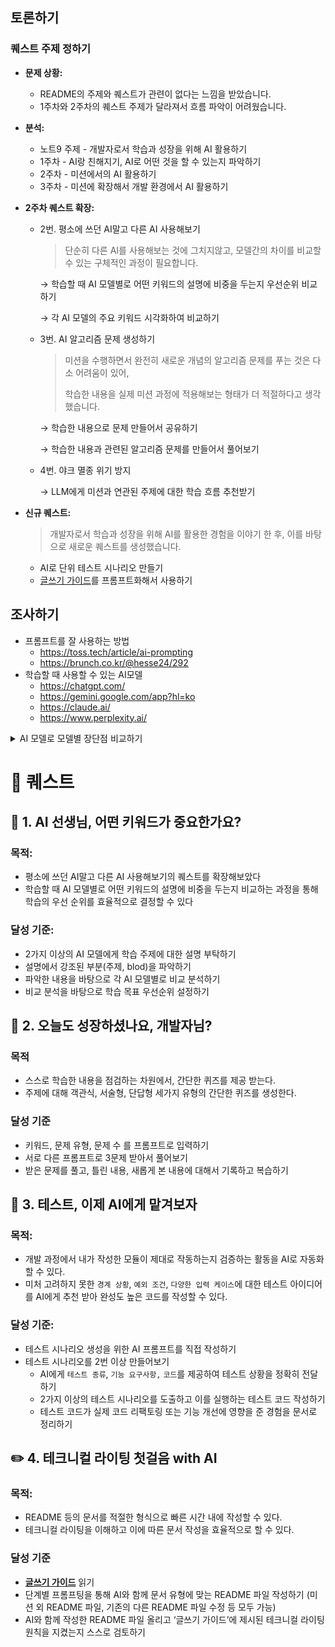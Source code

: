 ## 토론하기

### 퀘스트 주제 정하기

- **문제 상황:**
    - README의 주제와 퀘스트가 관련이 없다는 느낌을 받았습니다.
    - 1주차와 2주차의 퀘스트 주제가 달라져서 흐름 파악이 어려웠습니다.

- **분석:**
    - 노트9 주제 - 개발자로서 학습과 성장을 위해 AI 활용하기
    - 1주차 - AI랑 친해지기, AI로 어떤 것을 할 수 있는지 파악하기
    - 2주차 - 미션에서의 AI 활용하기
    - 3주차 - 미션에 확장해서 개발 환경에서 AI 활용하기

- **2주차 퀘스트 확장:**
    - 2번. 평소에 쓰던 AI말고 다른 AI 사용해보기
        
        > 단순히 다른 AI를 사용해보는 것에 그치지않고, 모델간의 차이를 비교할 수 있는 구체적인 과정이 필요합니다.
        > 
        
        → 학습할 때 AI 모델별로 어떤 키워드의 설명에 비중을 두는지 우선순위 비교하기
        
        → 각 AI 모델의 주요 키워드 시각화하여 비교하기
        
    - 3번. AI 알고리즘 문제 생성하기
        
        > 미션을 수행하면서 완전히 새로운 개념의 알고리즘 문제를 푸는 것은 다소 어려움이 있어,
        > 
        > 
        > 학습한 내용을 실제 미션 과정에 적용해보는 형태가 더 적절하다고 생각했습니다.
        > 
        
        → 학습한 내용으로 문제 만들어서 공유하기
        
        → 학습한 내용과 관련된 알고리즘 문제를 만들어서 풀어보기
        
    - 4번. 야크 멸종 위기 방지
        
        → LLM에게 미션과 연관된 주제에 대한 학습 흐름 추천받기
        
    
- **신규 퀘스트:**
    
    > 개발자로서 학습과 성장을 위해 AI를 활용한 경험을 이야기 한 후, 이를 바탕으로 새로운 퀘스트를 생성했습니다.
    > 
    - AI로 단위 테스트 시나리오 만들기
    - [글쓰기 가이드](https://technical-writing.dev/)를 프롬프트화해서 사용하기

## 조사하기

- 프롬프트를 잘 사용하는 방법
    - https://toss.tech/article/ai-prompting
    - https://brunch.co.kr/@hesse24/292
- 학습할 때 사용할 수 있는 AI모델
    - https://chatgpt.com/
    - https://gemini.google.com/app?hl=ko
    - https://claude.ai/
    - https://www.perplexity.ai/
 
<details><summary>AI 모델로 모델별 장단점 비교하기</summary>
<p>

- ChatGPT

    | AI 모델       | **장점**                                                                 | **단점**                                                             | **코드 학습**          | **실시간 정보**                 |
    |---------------|--------------------------------------------------------------------------|----------------------------------------------------------------------|------------------------|----------------------------------|
    | **GPT**       | - 추론력·코드·설명력 우수<br>- 대화 유지력 탁월                        | - 실시간 정보 부족<br>- 요약 시 장황해질 수 있음                    | ⭐️⭐️⭐️⭐️⭐️ 뛰어남     | ⭐️ (Web browsing 없음)         |
    | **Claude**    | - 긴 컨텍스트(200K 이상)<br>- 친절한 설명<br>- 구조적 정리              | - 코드 완성력 다소 낮음<br>- 응답 속도 느릴 수 있음                | ⭐️⭐️⭐️ 중간           | ⭐️ (업데이트 제한적)           |
    | **Gemini**    | - 실시간 웹 검색<br>- Google 연동<br>- 멀티모달 지원                   | - 대화 맥락 약함<br>- 추론형 문제 해결 약함                        | ⭐️⭐️ 약함             | ⭐️⭐️⭐️⭐️⭐️                     |
    | **Perplexity**| - 빠르고 간결한 응답<br>- 실시간 검색<br>- 출처 링크 제공               | - 생성 능력 부족<br>- 대화 흐름 유지 안됨                          | ⭐️ 검색용 참고 수준    | ⭐️⭐️⭐️⭐️⭐️                     |

    - GPT: 전반적인 학습, 프로그래밍, 글쓰기
    - Claude: 개념 정리, 긴 문서 분석, 에세이 구조화
    - Gemini: 실시간 기술 조사, 이미지/문서 기반 정리
    - Perplexity: 논문 요약, 빠른 정보 수집, 출처 기반 리서치

- Perplexity

    | **AI 모델** | **잘하는 일** | **약한 일** | **장점** | **단점** |
    | --- | --- | --- | --- | --- |
    | ChatGPT | 자연스러운 대화, 창의적 글쓰기, 코드 생성 및 설명, 문맥 유지 | 실시간 정보 반영, 최신 데이터 활용, 장문·논리적 요약 | 대화력·창의성, 다양한 사용성, 멀티모달 능력, 빠른 응답 | 최신 정보 반영 한계, 웹 검색 부재 |
    | Gemini | 멀티모달(텍스트/이미지/비디오) 처리, 실시간 검색, 구글 서비스 연동 | 한국어 등 다국어 세밀한 문장 표현, 깊은 논리적 추론, 일부 이미지 생성 | 실시간 정보, 빠른 답변, 구글 생태계 연계, 대규모 문맥 처리 | 한국어 미세 조정 미흡, 할루시네이션, 연산 비용 높음 |
    | Claude | 긴 문서·논문 요약, 윤리적 대화, 논리적 추론, 코드 분석 | 창의적 생성, 다국어 자연스러운 생성, 실시간 정보 | 긴 문맥 처리, 안정적·윤리적, 논리 구조화 탁월 | 창의성 약함, 실시간 정보 부재, 다국어 제약 |
    | Perplexity | 실시간 정보 검색·요약, 출처 포함 인용, 논문·리포트 기반 정리 | 대화형 상호작용, 창의적 글쓰기, 복잡한 생성적 작업 | 최신 정보, 정확한 인용, 빠른 요약, 검색 기반 Q&A | 창의적 능력 낮음, 대화 자연스러움 부족, 멀티모달 약함 |
    - ChatGPT: 말투·톤 조정, 카피·스토리 등 창작성 활용도 높음.
    - Gemini: 구글 캘린더, Gmail 등 업무 자동화 및 시각 작업에 강점. 다만 고난도 논리 작업은 한계.
    - Claude: 장문·특정분야 보고서, 문서 정리에 매우 최적. 창의적 작업이 필요할 땐 아쉬움.
    - Perplexity: 정보 탐색·리서치, 인용 정리에 장점. 인간적인 대화, 창작은 부적합.
- Gemini

    | AI 모델 | 장점 (Pros) | 단점 (Cons) |
    |---------|-------------|--------------|
    | **ChatGPT (OpenAI)** | - **범용성 및 창의성**: 가장 대중적이며, 창의적인 글쓰기, 아이디어 구체화, 코드 생성 등 다양한 작업에 능숙합니다.<br>- **자연스러운 대화**: 복잡한 개념을 쉬운 비유나 대화체로 설명하는 능력이 탁월하여 이해하기 쉽습니다.<br>- **방대한 생태계**: GPTs, 플러그인 등 다양한 부가 기능을 활용해 특정 목적에 맞게 확장하기 좋습니다. | - **환각 현상 (Hallucination)**: 사실이 아닌 정보를 매우 그럴듯하게 생성할 수 있어 교차 검증이 필수적입니다.<br>- **최신 정보 부족**: 실시간 웹 검색 기능이 있지만, 기본적으로 특정 시점까지의 데이터로 훈련되어 최신 정보에 약할 수 있습니다.<br>- **출처 불분명**: 답변의 근거가 되는 출처를 명확하게 제시하지 않는 경우가 많습니다. |
    | **Gemini (Google)** | - **최신 정보 및 정확성**: 구글 검색과 직접 연동되어 최신 정보를 반영하고, 답변의 근거가 되는 출처 링크를 제공하여 신뢰도가 높습니다.<br>- **멀티모달 능력**: 텍스트뿐만 아니라 이미지, 차트 등을 함께 분석하고 질문할 수 있어 활용 범위가 넓습니다.<br>- **논리적 추론**: 데이터를 분석하고, 표나 차트로 정리하는 등 구조화된 정보를 다루는 데 강점을 보입니다. | - **창의성 부족**: 때때로 답변이 너무 사실 기반이라 창의적이거나 인간적인 느낌이 다소 부족할 수 있습니다.<br>- **간결한 답변**: 답변이 간결하고 핵심 위주라 깊이 있는 배경 설명이나 부연 설명이 부족하게 느껴질 때가 있습니다. |
    | **Claude (Anthropic)** | - **긴 컨텍스트 처리**: 한 번에 처리할 수 있는 텍스트 양(Context Window)이 매우 커서 긴 논문, 보고서, 책 전체를 요약하거나 분석하는 데 독보적입니다.<br>- **사려 깊은 답변**: 신중하고 윤리적인 답변을 생성하도록 설계되어, 복잡하고 미묘한 주제에 대해 깊이 있는 분석을 제공합니다.<br>- **안전성**: 유해하거나 위험한 콘텐츠 생성을 최소화하려는 경향이 강합니다. | - **답변 거부 가능성**: 안전성을 지나치게 우선하여 일부 민감하지 않은 질문에도 답변을 거부하는 경우가 있습니다.<br>- **장황함**: 다른 모델에 비해 답변이 더 길고 상세하여 핵심만 빠르게 파악하기에는 불리할 수 있습니다.<br>- **보수적인 성향**: 창의적이거나 실험적인 답변보다는 안전하고 검증된 방향의 답변을 선호합니다. |
    | **Perplexity (Perplexity AI)** | - **출처 명확성**: '대화형 검색 엔진'을 표방하며, 모든 답변에 대해 구체적인 출처(웹사이트 링크)를 번호와 함께 제시하여 사실 확인에 가장 용이합니다.<br>- **연구 및 학습 특화**: 정보의 신뢰성이 가장 중요시되는 리서치, 학습, 보고서 작성 등에 매우 강력한 성능을 보입니다.<br>- **질문 구체화**: 'Copilot' 기능이 사용자의 질문 의도를 파악하여 더 나은 질문으로 다듬어주는 역할을 합니다. | - **범용성 및 대화 능력 부족**: 창의적인 글쓰기, 브레인스토밍, 일상적인 대화 능력은 다른 생성형 AI 모델에 비해 떨어집니다.<br>- **정보 요약 위주**: 출처의 내용을 깊이 있게 분석하거나 재해석하기보다는 요약하고 정리해서 보여주는 데 집중합니다.<br>- **AI 비서보다는 검색 도구**: 범용적인 AI 비서라기보다는 '똑똑한 검색 도구'라는 정체성이 강합니다. |

- Claude

    | 모델 | 주요 특징 및 강점 | 단점 |
    |------|------------------|------|
    | **ChatGPT** | - **대중적 인지도 및 사용성:** 가장 널리 알려져 있고, 다양한 플러그인과 API를 통해 확장성이 뛰어납니다.<br>- **뛰어난 창의적 글쓰기:** 시, 소설, 스크립트 등 창의적인 콘텐츠 생성에 강점을 보입니다.<br>- **다양한 분야의 일반 지식:** 방대한 데이터를 학습하여 여러 주제에 대한 답변이 능숙합니다.<br>- **사용자 친화적 인터페이스:** 쉽고 직관적인 사용 경험을 제공합니다. | - **실시간 정보의 한계:** (무료 버전 기준) 특정 시점 이후의 최신 정보에 대한 접근이 제한적일 수 있습니다.<br>- **추론의 오류:** 때때로 사실과 다른 정보를 그럴듯하게 제시하는 '환각(Hallucination)' 현상이 발생할 수 있습니다.<br>- **윤리적 문제:** 학습 데이터에 포함된 편향성으로 인해 부적절하거나 편향된 답변을 생성할 가능성이 있습니다. |
    | **Perplexity** | - **정보 검색 특화:** 실시간 웹 검색을 기반으로 답변을 생성하여 최신 정보에 대한 정확도가 매우 높습니다.<br>- **출처 표기:** 답변의 근거가 되는 웹사이트 링크를 명확하게 제시하여 정보의 신뢰성을 높여줍니다.<br>- **질문 중심의 인터페이스:** 사용자의 질문에 대한 답을 찾는 데 최적화된 검색 엔진형 LLM입니다.<br>- **간결하고 요약된 답변:** 복잡한 정보들을 명확하고 이해하기 쉽게 정리해줍니다. | - **일반적인 대화 능력의 한계:** ChatGPT와 같은 모델에 비해 자유로운 대화나 창의적인 콘텐츠 생성 능력은 상대적으로 부족할 수 있습니다.<br>- **질문에 대한 답을 찾는 것에 초점:** 대화의 흐름을 이어가기보다는 질문에 대한 정확한 답을 찾는 데 집중되어 있습니다.<br>- **복잡한 추론:** 코딩이나 복잡한 논리적 추론이 필요한 작업에서는 다른 모델에 비해 약점을 보일 수 있습니다. |
    | **Gemini** | - **멀티모달 능력:** 텍스트, 이미지, 오디오, 비디오 등 다양한 형식의 정보를 동시에 이해하고 처리하는 데 강점을 보입니다.<br>- **복잡한 문제 해결:** 여러 정보를 종합적으로 분석하여 복잡한 코딩 문제, 데이터 분석 등에서 뛰어난 성능을 발휘합니다.<br>- **창의적 콘텐츠 생성:** 다양한 형식의 창의적인 콘텐츠를 생성하는 능력이 뛰어납니다.<br>- **지속적인 업데이트:** Google의 최신 기술로 지속적으로 개선되고 있으며, 최신 정보에 대한 접근성이 높습니다. | - **가끔 발생하는 오류:** 복합적인 작업에서 가끔 오류를 발생시키거나, 모호한 질문에 대해 엉뚱한 답변을 할 가능성이 있습니다.<br>- **편향성:** 학습 데이터의 편향이 답변에 영향을 미칠 수 있으며, 이를 최소화하기 위한 노력을 지속적으로 기울이고 있습니다. |
    | **Claude** | - **안전성과 윤리성:** '헌법적 AI'를 통해 유해하고 편향된 답변을 최소화하도록 설계되었습니다.<br>- **장문 처리 능력:** 매우 긴 문서를 입력받아 요약하거나, 특정 정보를 찾아내는 데 매우 탁월합니다.<br>- **자연스럽고 인간적인 대화:** 대화의 맥락을 잘 이해하며, 부드럽고 유창한 대화 경험을 제공합니다.<br>- **복잡한 추론:** 논리적이고 복잡한 추론이 필요한 작업에 강점을 보입니다. | - **과도한 신중함:** 안전성을 최우선으로 하기 때문에, 때로는 지나치게 보수적이거나 제한적인 답변을 제공할 수 있습니다.<br>- **실시간 정보의 한계:** 학습 시점 이후의 최신 정보에 대한 접근성이 제한적일 수 있습니다.<br>- **대중적 사용성:** ChatGPT나 Gemini에 비해 일반 사용자들이 쉽게 접할 수 있는 인터페이스나 서비스가 상대적으로 부족할 수 있습니다. |

</p>
</details> 




# 🧭 퀘스트

## 🙋 1. **AI 선생님, 어떤 키워드가 중요한가요?**
### 목적:
- 평소에 쓰던 AI말고 다른 AI 사용해보기의 퀘스트를 확장해보았다
- 학습할 때 AI 모델별로 어떤 키워드의 설명에 비중을 두는지 비교하는 과정을 통해 학습의 우선 순위를 효율적으로 결정할 수 있다
### 달성 기준:
- 2가지 이상의 AI 모델에게 학습 주제에 대한 설명 부탁하기
- 설명에서 강조된 부분(주제, blod)을 파악하기
- 파악한 내용을 바탕으로 각 AI 모델별로 비교 분석하기
- 비교 분석을 바탕으로 학습 목표 우선순위 설정하기
## 🧠 2. **오늘도 성장하셨나요, 개발자님?**
### 목적
- 스스로 학습한 내용을 점검하는 차원에서, 간단한 퀴즈를 제공 받는다.
- 주제에 대해 객관식, 서술형, 단답형 세가지 유형의 간단한 퀴즈를 생성한다.
### 달성 기준
- 키워드, 문제 유형, 문제 수 를 프롬프트로 입력하기
- 서로 다른 프롬프트로 3문제 받아서 풀어보기
- 받은 문제를 풀고, 틀린 내용, 새롭게 본 내용에 대해서 기록하고 복습하기
## 🤖 3. 테스트, 이제 AI에게 맡겨보자
### 목적:
- 개발 과정에서 내가 작성한 모듈이 제대로 작동하는지 검증하는 활동을 AI로 자동화할 수 있다.
- 미처 고려하지 못한 `경계 상황`, `예외 조건`, `다양한 입력 케이스`에 대한 테스트 아이디어를 AI에게 추천 받아 완성도 높은 코드를 작성할 수 있다.
### 달성 기준:
- 테스트 시나리오 생성을 위한 AI 프롬프트를 직접 작성하기
- 테스트 시나리오를 2번 이상 만들어보기
  - AI에게 `테스트 종류`, `기능 요구사항,` `코드`를 제공하여 테스트 상황을 정확히 전달하기
  - 2가지 이상의 테스트 시나리오를 도출하고 이를 실행하는 테스트 코드 작성하기
  - 테스트 코드가 실제 코드 리팩토링 또는 기능 개선에 영향을 준 경험을 문서로 정리하기
## ✏️ 4. **테크니컬 라이팅 첫걸음 with AI**
### 목적:
- README 등의 문서를 적절한 형식으로 빠른 시간 내에 작성할 수 있다.
- 테크니컬 라이팅을 이해하고 이에 따른 문서 작성을 효율적으로 할 수 있다.
### 달성 기준
- [**글쓰기 가이드**](https://technical-writing.dev/) 읽기
- 단계별 프롬프팅을 통해 AI와 함께 문서 유형에 맞는 README 파일 작성하기 (미션 외 README 파일, 기존의 다른 README 파일 수정 등 모두 가능)
- AI와 함께 작성한 README 파일 올리고 ‘글쓰기 가이드’에 제시된 테크니컬 라이팅 원칙을 지켰는지 스스로 검토하기
